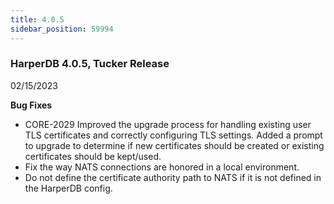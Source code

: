 ```yaml
---
title: 4.0.5
sidebar_position: 59994
---
```


### HarperDB 4.0.5, Tucker Release

02/15/2023

**Bug Fixes**

- CORE-2029 Improved the upgrade process for handling existing user TLS certificates and correctly configuring TLS settings. Added a prompt to upgrade to determine if new certificates should be created or existing certificates should be kept/used.
- Fix the way NATS connections are honored in a local environment.
- Do not define the certificate authority path to NATS if it is not defined in the HarperDB config.
